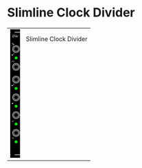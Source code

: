<h1>Slimline Clock Divider</h1>
<table>
	<tr valign="top">
		<td><img src="../../../Artwork/Slimline%20Clock%20Divider.png" height="300"></td>
		<td>
			<p>
				Slimline Clock Divider
			</p>
		</td>
	</tr>
</table>
